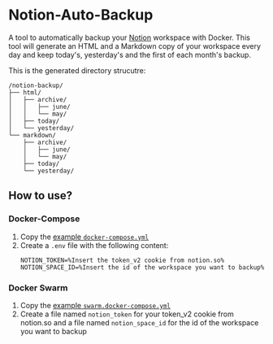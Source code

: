 # Notion-Auto-Backup

A tool to automatically backup your [Notion](https://notion.so) workspace with Docker. This tool will generate an HTML and a Markdown copy of your workspace every day and keep today's, yesterday's and the first of each month's backup.

This is the generated directory strucutre:

```
/notion-backup/
├── html/
│   ├── archive/
│   │   ├── june/
│   │   └── may/
│   ├── today/
│   └── yesterday/
└── markdown/
    ├── archive/
    │   ├── june/
    │   └── may/
    ├── today/
    └── yesterday/
```

## How to use?

### Docker-Compose

1. Copy the [example `docker-compose.yml`](https://github.com/Samuel-Martineau/Notion-Auto-Backup/blob/main/docker-compose.yml)
2. Create a `.env` file with the following content:
    ```properties
    NOTION_TOKEN=%Insert the token_v2 cookie from notion.so%
    NOTION_SPACE_ID=%Insert the id of the workspace you want to backup%
    ```

### Docker Swarm

1. Copy the [example `swarm.docker-compose.yml`](https://github.com/Samuel-Martineau/Notion-Auto-Backup/blob/main/swarm.docker-compose.yml)
2. Create a file named `notion_token` for your token_v2 cookie from notion.so and a file named `notion_space_id` for the id of the workspace you want to backup
